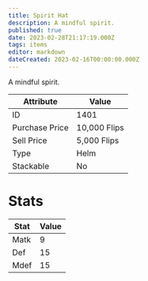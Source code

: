 ```yaml
---
title: Spirit Hat
description: A mindful spirit.
published: true
date: 2023-02-28T21:17:19.000Z
tags: items
editor: markdown
dateCreated: 2023-02-16T00:00:00.000Z
---
```


A mindful spirit.

|Attribute|Value|
|-|-|
|ID|1401|
|Purchase Price|10,000 Flips|
|Sell Price|5,000 Flips|
|Type|Helm|
|Stackable|No|

# Stats
|Stat|Value|
|-|-|
|Matk|9|
|Def|15|
|Mdef|15|
